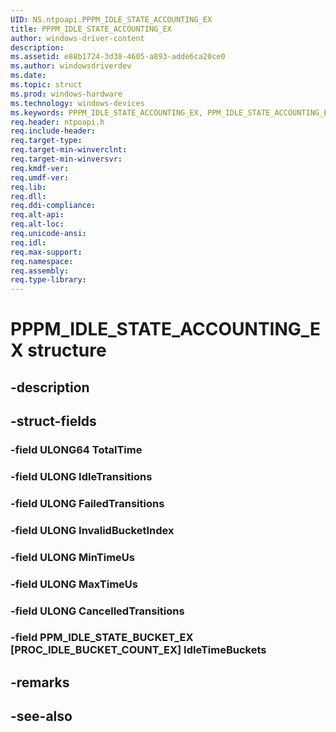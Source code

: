 ```yaml
---
UID: NS.ntpoapi.PPPM_IDLE_STATE_ACCOUNTING_EX
title: PPPM_IDLE_STATE_ACCOUNTING_EX
author: windows-driver-content
description: 
ms.assetid: e88b1724-3d38-4605-a893-adde6ca20ce0
ms.author: windowsdriverdev
ms.date: 
ms.topic: struct
ms.prod: windows-hardware
ms.technology: windows-devices
ms.keywords: PPPM_IDLE_STATE_ACCOUNTING_EX, PPM_IDLE_STATE_ACCOUNTING_EX, *PPPM_IDLE_STATE_ACCOUNTING_EX
req.header: ntpoapi.h
req.include-header:
req.target-type:
req.target-min-winverclnt:
req.target-min-winversvr:
req.kmdf-ver:
req.umdf-ver:
req.lib:
req.dll:
req.ddi-compliance:
req.alt-api:
req.alt-loc:
req.unicode-ansi:
req.idl:
req.max-support:
req.namespace:
req.assembly:
req.type-library:
---
```


# PPPM_IDLE_STATE_ACCOUNTING_EX structure

## -description



## -struct-fields

### -field ULONG64 TotalTime			
 	
### -field ULONG IdleTransitions			
 	
### -field ULONG FailedTransitions			
 	
### -field ULONG InvalidBucketIndex			
 	
### -field ULONG MinTimeUs			
 	
### -field ULONG MaxTimeUs			
 	
### -field ULONG CancelledTransitions			
 	
### -field PPM_IDLE_STATE_BUCKET_EX [PROC_IDLE_BUCKET_COUNT_EX] IdleTimeBuckets			
 	
## -remarks

## -see-also
